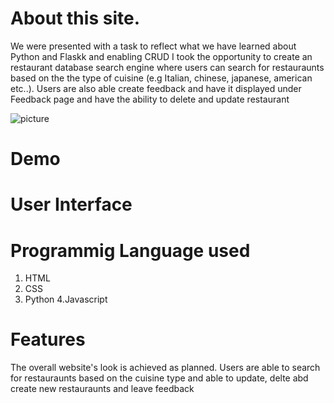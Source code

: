 # About this site.

We were presented with a task to reflect what we have learned about Python and Flaskk and enabling CRUD
I took the opportunity to create an restaurant database search engine where users can search for restauraunts based on the the
type of cuisine (e.g Italian, chinese, japanese, american etc..).
Users are also able create feedback and have it displayed under Feedback page and have the ability to delete and update restaurant

![picture](static/images/sreenshot1.png)

# Demo 



# User Interface

# Programmig Language used
1. HTML
2. CSS
3. Python
4.Javascript

# Features
The overall website's look is achieved as planned. Users are able to search for restauraunts based on the cuisine type and able to update, delte abd create new restauraunts
and leave feedback


